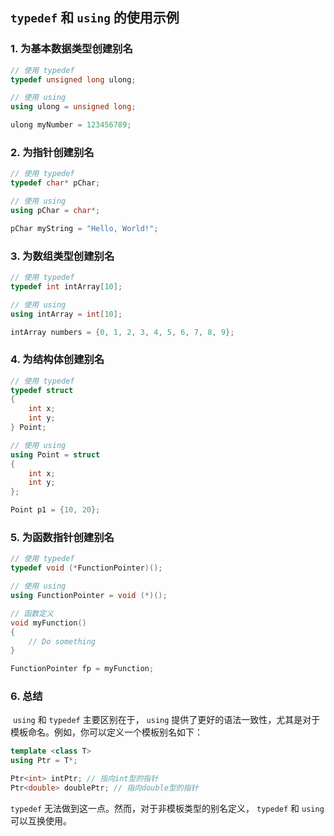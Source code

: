 ## `typedef` 和 `using` 的使用示例

### 1. 为基本数据类型创建别名

```c++
// 使用 typedef
typedef unsigned long ulong;

// 使用 using
using ulong = unsigned long;

ulong myNumber = 123456789;
```

### 2. 为指针创建别名

```c++
// 使用 typedef
typedef char* pChar;

// 使用 using 
using pChar = char*;

pChar myString = "Hello, World!";
```

### 3. 为数组类型创建别名

```c++
// 使用 typedef 
typedef int intArray[10];

// 使用 using 
using intArray = int[10];

intArray numbers = {0, 1, 2, 3, 4, 5, 6, 7, 8, 9};
```

### 4. 为结构体创建别名

```c++
// 使用 typedef
typedef struct 
{
    int x;
    int y;
} Point;

// 使用 using 
using Point = struct 
{
    int x;
    int y;
};

Point p1 = {10, 20};
```

### 5. 为函数指针创建别名

```c++
// 使用 typedef
typedef void (*FunctionPointer)();

// 使用 using 
using FunctionPointer = void (*)();

// 函数定义
void myFunction() 
{
    // Do something
}

FunctionPointer fp = myFunction;
```

### 6. 总结

​	`using` 和 `typedef` 主要区别在于， `using` 提供了更好的语法一致性，尤其是对于模板命名。例如，你可以定义一个模板别名如下：

```c++
template <class T>
using Ptr = T*;

Ptr<int> intPtr; // 指向int型的指针
Ptr<double> doublePtr; // 指向double型的指针
```

`typedef` 无法做到这一点。然而，对于非模板类型的别名定义， `typedef` 和 `using` 可以互换使用。